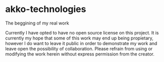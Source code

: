 # akko-technologies
The beggining of my real work

Currently I have opted to have no open source license on this project. It is currently my hope that some of this work may end up being propietary, however I do want to leave it public in order to demonstrate my work and leave open the possibility of collaboration. Please refrain from using or modifying the work herein without express permission from the creator. 

